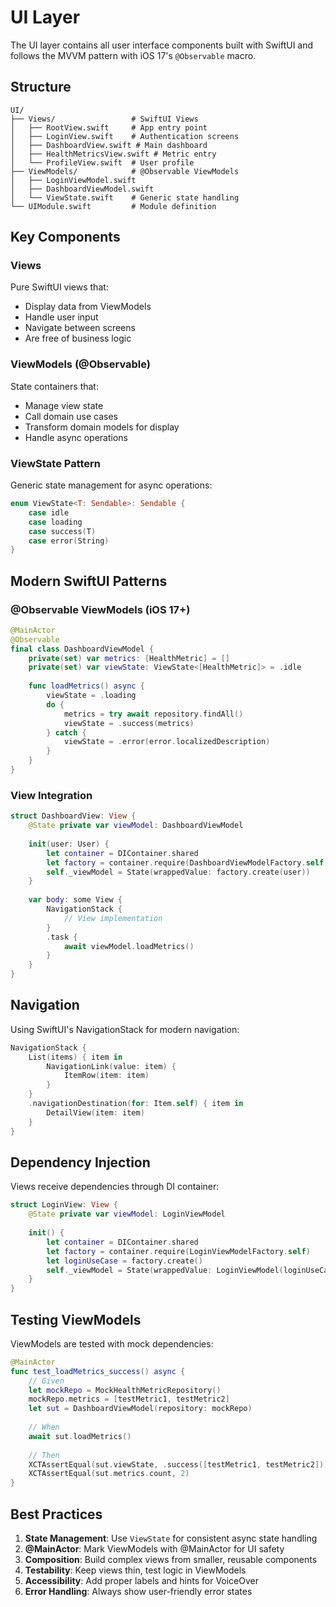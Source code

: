 # UI Layer

The UI layer contains all user interface components built with SwiftUI and follows the MVVM pattern with iOS 17's `@Observable` macro.

## Structure

```
UI/
├── Views/                 # SwiftUI Views
│   ├── RootView.swift     # App entry point
│   ├── LoginView.swift    # Authentication screens
│   ├── DashboardView.swift # Main dashboard
│   ├── HealthMetricsView.swift # Metric entry
│   └── ProfileView.swift  # User profile
├── ViewModels/            # @Observable ViewModels
│   ├── LoginViewModel.swift
│   ├── DashboardViewModel.swift
│   └── ViewState.swift    # Generic state handling
└── UIModule.swift         # Module definition
```

## Key Components

### Views
Pure SwiftUI views that:
- Display data from ViewModels
- Handle user input
- Navigate between screens
- Are free of business logic

### ViewModels (@Observable)
State containers that:
- Manage view state
- Call domain use cases
- Transform domain models for display
- Handle async operations

### ViewState Pattern
Generic state management for async operations:
```swift
enum ViewState<T: Sendable>: Sendable {
    case idle
    case loading
    case success(T)
    case error(String)
}
```

## Modern SwiftUI Patterns

### @Observable ViewModels (iOS 17+)
```swift
@MainActor
@Observable
final class DashboardViewModel {
    private(set) var metrics: [HealthMetric] = []
    private(set) var viewState: ViewState<[HealthMetric]> = .idle
    
    func loadMetrics() async {
        viewState = .loading
        do {
            metrics = try await repository.findAll()
            viewState = .success(metrics)
        } catch {
            viewState = .error(error.localizedDescription)
        }
    }
}
```

### View Integration
```swift
struct DashboardView: View {
    @State private var viewModel: DashboardViewModel
    
    init(user: User) {
        let container = DIContainer.shared
        let factory = container.require(DashboardViewModelFactory.self)
        self._viewModel = State(wrappedValue: factory.create(user))
    }
    
    var body: some View {
        NavigationStack {
            // View implementation
        }
        .task {
            await viewModel.loadMetrics()
        }
    }
}
```

## Navigation

Using SwiftUI's NavigationStack for modern navigation:
```swift
NavigationStack {
    List(items) { item in
        NavigationLink(value: item) {
            ItemRow(item: item)
        }
    }
    .navigationDestination(for: Item.self) { item in
        DetailView(item: item)
    }
}
```

## Dependency Injection

Views receive dependencies through DI container:
```swift
struct LoginView: View {
    @State private var viewModel: LoginViewModel
    
    init() {
        let container = DIContainer.shared
        let factory = container.require(LoginViewModelFactory.self)
        let loginUseCase = factory.create()
        self._viewModel = State(wrappedValue: LoginViewModel(loginUseCase: loginUseCase))
    }
}
```

## Testing ViewModels

ViewModels are tested with mock dependencies:
```swift
@MainActor
func test_loadMetrics_success() async {
    // Given
    let mockRepo = MockHealthMetricRepository()
    mockRepo.metrics = [testMetric1, testMetric2]
    let sut = DashboardViewModel(repository: mockRepo)
    
    // When
    await sut.loadMetrics()
    
    // Then
    XCTAssertEqual(sut.viewState, .success([testMetric1, testMetric2]))
    XCTAssertEqual(sut.metrics.count, 2)
}
```

## Best Practices

1. **State Management**: Use `ViewState` for consistent async state handling
2. **@MainActor**: Mark ViewModels with @MainActor for UI safety
3. **Composition**: Build complex views from smaller, reusable components
4. **Testability**: Keep views thin, test logic in ViewModels
5. **Accessibility**: Add proper labels and hints for VoiceOver
6. **Error Handling**: Always show user-friendly error states